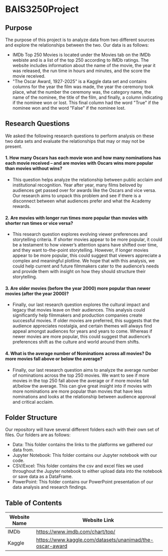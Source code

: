 # BAIS3250Project

## Purpose
The purpose of this project is to analyze data from two different sources and explore the relationships between the two. Our data is as follows:
- IMDb Top 250 Movies is located under the Movies tab on the IMDb webiste and is a list of the top 250 according to IMDb ratings. The website includes information about the name of the movie, the year it was released, the run time in hours and minutes, and the score the movie received.
- "The Oscar Award, 1927-2025" is a Kaggle data set and contains columns for the year the film was made, the year the ceremony took place, what the number the ceremony was, the category name, the name of the nominee, the title of the film, and finally, a column indicating if the nominee won or lost. This final column had the word "True" if the nominee won and the word "False" if the nominee lost.

## Research Questions
We asked the following research questions to perform analysis on these two data sets and evaluate the relationships that may or may not be present.

#### 1.	How many Oscars has each movie won and how many nominations has each movie received – and are movies with Oscars wins more popular than movies without wins?
- This question helps analyze the relationship between public acclaim and institutional recognition. Year after year, many films beloved by audiences get passed over for awards like the Oscars and vice versa. Our research aims to unpack this problem and see if there is a disconnect between what audiences prefer and what the Academy rewards.

#### 2.	Are movies with longer run times more popular than movies with shorter run times or vice versa?
- This research question explores evolving viewer preferences and storytelling criteria. If shorter movies appear to be more popular, it could be a testament to how viewer’s attention spans have shifted over time, and they want to-the-point storytelling. However, if longer movies appear to be more popular, this could suggest that viewers appreciate a complex and meaningful plotline. We hope that with this analysis, we could help current and future filmmakers cater to the audience’s needs and provide them with insight on how they should structure their storytelling.

#### 3.	Are older movies (before the year 2000) more popular than newer movies (after the year 2000)?
- Finally, our last research question explores the cultural impact and legacy that movies leave on their audiences. This analysis could significantly help filmmakers and production companies create successful movies. If older movies are preferred, this suggests that the audience appreciates nostalgia, and certain themes will always find appeal amongst audiences for years and years to come. Whereas if newer movies are more popular, this could suggest that audience’s preferences shift as the culture and world around them shifts.

#### 4.	What is the average number of Nominations across all movies? Do more movies fall above or below the average?
- Finally, our last research question aims to analyze the average number of nominations across the top 250 movies. We want to see if more movies in the top 250 fall above the average or if more movies fall at/below the average. This can give great insight into if movies with more nominations are more popular than movies that have less nominations and looks at the relationship between audience approval and critical acclaim.

## Folder Structure
Our repository will have several different folders each with their own set of files. Our folders are as follows:
- Data: This folder contains the links to the platforms we gathered our data from.
- Jupyter Notebook: This folder contains our Jupyter notebook with our code.
- CSV/Excel: This folder contains the csv and excel files we used throughout the Jupyter notebook to either upload data into the notebook or save data as a DataFrame.
- PowerPoint: This folder contains our PowerPoint presentation of our data analysis and research findings.

## Table of Contents
| Website Name | Website Link |
| ------ | ------ |
| IMDb | https://www.imdb.com/chart/top/ |
| Kaggle | https://www.kaggle.com/datasets/unanimad/the-oscar-award |
